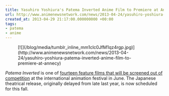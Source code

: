 ```yaml
---
title: Yasuhiro Yoshiura's Patema Inverted Anime Film to Premiere at Annecy
url: http://www.animenewsnetwork.com/news/2013-04-24/yasuhiro-yoshiura-patema-inverted-anime-film-to-premiere-at-annecy
created_at: 2013-04-29 21:17:00.000000000 +00:00
tags:
- patema
- anime
---
```


<figure markdown="1">
[![](/blog/media/tumblr_inline_mm1clc0JfM1qz4rgp.jpg)](http://www.animenewsnetwork.com/news/2013-04-24/yasuhiro-yoshiura-patema-inverted-anime-film-to-premiere-at-annecy)
</figure>

*Patema Inverted* is one of [fourteen feature films that will be
screened out of
competition](http://www.annecy.org/annecy-2013/festival/official-selection:lmhc)
at the international animation festival in June. The Japanese theatrical
release, originally delayed from late last year, is now scheduled for
this fall.
